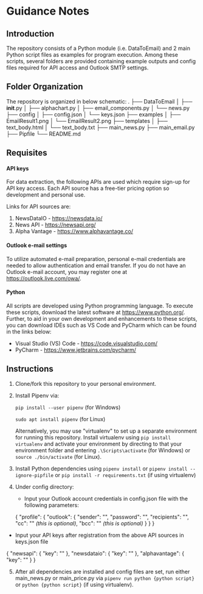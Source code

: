 # Guidance Notes

## Introduction
The repository consists of a Python module (i.e. DataToEmail) and 2 main Python script files as examples for program execution.
Among these scripts, several folders are provided containing example outputs and config files required for API access and Outlook SMTP settings.

## Folder Organization
The repository is organized in below schematic:
.
├── DataToEmail
│   ├── __init__.py
│   ├── alphachart.py
│   ├── email_components.py
│   └── news.py
├── config
│   ├── config.json
│   └── keys.json
├── examples
│   ├── EmailResult1.png
│   └── EmailResult2.png
├── templates
│   ├── text_body.html
│   └── text_body.txt
├── main_news.py
├── main_email.py
├── Pipfile
└── README.md

## Requisites
#### API keys
For data extraction, the following APIs are used which require sign-up for API key access. Each API source has a free-tier pricing option so development and personal use.

Links for API sources are:
1. NewsDataIO - https://newsdata.io/
2. News API - https://newsapi.org/
3. Alpha Vantage - https://www.alphavantage.co/

#### Outlook e-mail settings
To utilize automated e-mail preparation, personal e-mail credentials are needed to allow authentication and email transfer.
If you do not have an Outlook e-mail account, you may register one at https://outlook.live.com/owa/.

#### Python
All scripts are developed using Python programming language. To execute these scripts, download the latest software at https://www.python.org/. Further, to aid in your own development and enhancements to these scripts, you can download IDEs such as VS Code and PyCharm which can be found in the links below:

- Visual Studio (VS) Code - https://code.visualstudio.com/
- PyCharm - https://www.jetbrains.com/pycharm/

## Instructions
1. Clone/fork this repository to your personal environment.
2. Install Pipenv via:

    `pip install --user pipenv` (for Windows)

    `sudo apt install pipenv` (for Linux)

   Alternatively, you may use "virtualenv" to set up a separate environment for running this repository.
   Install virtualenv using `pip install virtualenv` and activate your environment by directing to that your environment folder and entering `.\Scripts\activate` (for Windows) or `source ./bin/activate` (for Linux).

4. Install Python dependencies using `pipenv install` or `pipenv install --ignore-pipfile` or `pip install -r requirements.txt` (if using virtualenv)

5. Under config directory:
   - Input your Outlook account credentials in config.json file with the following parameters:

   {
     "profile": {
       "outlook": {
         "sender": "_<insert your e-mail address>_",
         "password": "_<insert your e-mail password>_",
         "recipients": "_<insert recipient e-mail address>_",
         "cc": "_<insert recipient e-mail address>_" _(this is optional)_,
         "bcc": "_<insert recipient e-mail address>_" _(this is optional)_
       }
     }
   }

  - Input your API keys after registration from the above API sources in keys.json file

   {
     "newsapi": {
       "key": "_<insert api key>_"
     },
     "newsdataio": {
       "key": "_<insert api key>_"
     },
     "alphavantage": {
       "key": "_<insert api key>_"
     }
   }

5. After all dependencies are installed and config files are set, run either main_news.py or main_price.py via `pipenv run python {python script}` or `python {python script}` (if using virtualenv).
